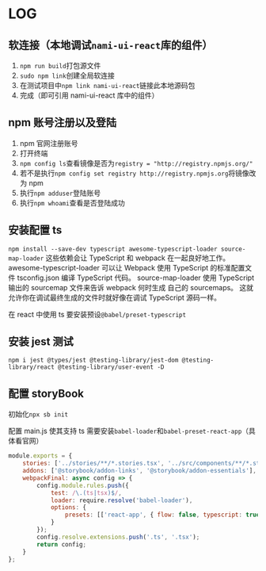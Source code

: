 # LOG

## 软连接（本地调试`nami-ui-react`库的组件）

1. `npm run build`打包源文件
2. `sudo npm link`创建全局软连接
3. 在测试项目中`npm link nami-ui-react`链接此本地源码包
4. 完成（即可引用 nami-ui-react 库中的组件）

## npm 账号注册以及登陆

1. npm 官网注册账号
2. 打开终端
3. `npm config ls`查看镜像是否为`registry = "http://registry.npmjs.org/"`
4. 若不是执行`npm config set registry http://registry.npmjs.org`将镜像改为 npm
5. 执行`npm adduser`登陆账号
6. 执行`npm whoami`查看是否登陆成功

## 安装配置 ts

`npm install --save-dev typescript awesome-typescript-loader source-map-loader`
这些依赖会让 TypeScript 和 webpack 在一起良好地工作。 awesome-typescript-loader 可以让 Webpack 使用 TypeScript 的标准配置文件 tsconfig.json 编译 TypeScript 代码。 source-map-loader 使用 TypeScript 输出的 sourcemap 文件来告诉 webpack 何时生成 自己的 sourcemaps。 这就允许你在调试最终生成的文件时就好像在调试 TypeScript 源码一样。

在 react 中使用 ts 要安装预设`@babel/preset-typescript`

## 安装 jest 测试

`npm i jest @types/jest @testing-library/jest-dom @testing-library/react @testing-library/user-event -D`

## 配置 storyBook

初始化`npx sb init`

配置 main.js 使其支持 ts
需要安装`babel-loader`和`babel-preset-react-app`（具体看官网）

```js
module.exports = {
    stories: ['../stories/**/*.stories.tsx', '../src/components/**/*.stories.tsx'],
    addons: ['@storybook/addon-links', '@storybook/addon-essentials'],
    webpackFinal: async config => {
        config.module.rules.push({
            test: /\.(ts|tsx)$/,
            loader: require.resolve('babel-loader'),
            options: {
                presets: [['react-app', { flow: false, typescript: true }]]
            }
        });
        config.resolve.extensions.push('.ts', '.tsx');
        return config;
    }
};
```
